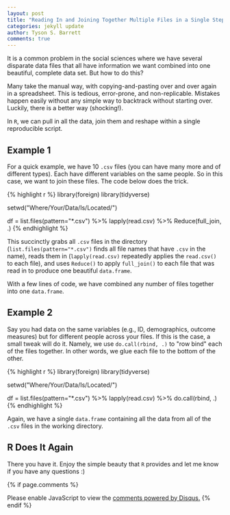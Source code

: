```yaml
---
layout: post
title: "Reading In and Joining Together Multiple Files in a Single Step"
categories: jekyll update
author: Tyson S. Barrett
comments: true
---
```


It is a common problem in the social sciences where we have several disparate data files that all have information we want combined into one beautiful, complete data set. But how to do this?

Many take the manual way, with copying-and-pasting over and over again in a spreadsheet. This is tedious, error-prone, and non-replicable. Mistakes happen easily without any simple way to backtrack without starting over. Luckily, there is a better way (shocking!).

In `R`, we can pull in all the data, join them and reshape within a single reproducible script. 

## Example 1

For a quick example, we have 10 `.csv` files (you can have many more and of different types). Each have different variables on the same people. So in this case, we want to join these files. The code below does the trick.

{% highlight r %}
library(foreign)
library(tidyverse)

setwd("Where/Your/Data/Is/Located/")

df = list.files(pattern="*.csv") %>%
  lapply(read.csv) %>%
  Reduce(full_join, .)
{% endhighlight %}

This succinctly grabs all `.csv` files in the directory (`list.files(pattern="*.csv")` finds all file names that have `.csv` in the name), reads them in (`lapply(read.csv)` repeatedly applies the `read.csv()` to each file), and uses `Reduce()` to apply `full_join()` to each file that was read in to produce one beautiful `data.frame`.

With a few lines of code, we have combined any number of files together into one `data.frame`.

## Example 2

Say you had data on the same variables (e.g., ID, demographics, outcome measures) but for different people across your files. If this is the case, a small tweak will do it. Namely, we use `do.call(rbind, .)` to "row bind" each of the files together. In other words, we glue each file to the bottom of the other.

{% highlight r %}
library(foreign)
library(tidyverse)

setwd("Where/Your/Data/Is/Located/")

df = list.files(pattern="*.csv") %>%
  lapply(read.csv) %>%
  do.call(rbind, .)
{% endhighlight %}

Again, we have a single `data.frame` containing all the data from all of the `.csv` files in the working directory.

## R Does It Again

There you have it. Enjoy the simple beauty that `R` provides and let me know if you have any questions :) 




{% if page.comments %} 
<div id="disqus_thread"></div>
<script>
    /**
     *  RECOMMENDED CONFIGURATION VARIABLES: EDIT AND UNCOMMENT THE SECTION BELOW TO INSERT DYNAMIC VALUES FROM YOUR PLATFORM OR CMS.
     *  LEARN WHY DEFINING THESE VARIABLES IS IMPORTANT: https://disqus.com/admin/universalcode/#configuration-variables
     */
    /*
    var disqus_config = function () {
        this.page.url = page.url;  // Replace PAGE_URL with your page's canonical URL variable
        this.page.identifier = page.identifer; // Replace PAGE_IDENTIFIER with your page's unique identifier variable
    };
    */
    (function() {  // DON'T EDIT BELOW THIS LINE
        var d = document, s = d.createElement('script');
        
        s.src = '//tysonstanley.disqus.com/embed.js';
        
        s.setAttribute('data-timestamp', +new Date());
        (d.head || d.body).appendChild(s);
    })();
</script>
<noscript>Please enable JavaScript to view the <a href="https://disqus.com/?ref_noscript" rel="nofollow">comments powered by Disqus.</a></noscript>
{% endif %}


